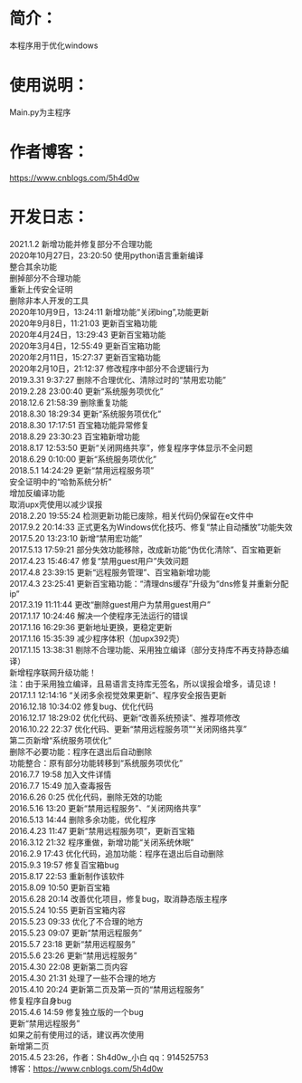 # 简介：  
本程序用于优化windows

# 使用说明：  
Main.py为主程序  

# 作者博客：  
https://www.cnblogs.com/5h4d0w

# 开发日志：  
2021.1.2 新增功能并修复部分不合理功能  
‎2020‎年‎10‎月‎27‎日，‏‎23:20:50 使用python语言重新编译  
整合其余功能  
删掉部分不合理功能  
重新上传安全证明  
删除非本人开发的工具  
‎2020‎年‎10‎月‎9‎日，‏‎13:24:11  新增功能“关闭bing”,功能更新  
‎2020‎年‎9‎月‎8‎日，‏‎11:21:03 更新百宝箱功能  
‎2020‎年‎4‎月‎24‎日，‏‎13:29:43 更新百宝箱功能  
‎2020‎年‎3‎月‎4‎日，‏‎12:55:49 更新百宝箱功能  
‎2020‎年‎2‎月‎11‎日，‏‎15:27:37 更新百宝箱功能  
‎2020‎年‎2‎月‎10‎日，‏‎21:12:37 修改程序中部分不合逻辑行为  
‎2019‎.3‎.‎31‎ ‏‎9:37:27 删除不合理优化、清除过时的“禁用宏功能”  
‎2019.‎2‎.‎28 ‏‎23:00:40 更新“系统服务项优化”  
‎2018‎.‎12‎.‎6‎ ‏‎21:58:39 删除重复功能  
‎2018‎.‎8‎.‎30 ‏‎18:29:34 更新“系统服务项优化”  
‎2018‎.‎8‎.‎30 ‏‎17:17:51 百宝箱功能异常修复  
‎2018‎.‎8.‎29‎ ‏‎23:30:23 百宝箱新增功能  
‎2018‎.‎8‎.‎17 ‏‎12:53:50 更新“关闭网络共享”，修复程序字体显示不全问题  
‎2018‎.‎6‎.‎29‎ ‏‎0:10:00  更新“系统服务项优化”  
‎2018‎.‎5‎.‎1 ‏‎14:24:29 更新“禁用远程服务项”  
安全证明中的“哈勃系统分析”  
增加反编译功能  
取消upx壳使用以减少误报  
‎2018.‎2.‎20‎ ‏‎19:55:24 检测更新功能已废除，相关代码仍保留在e文件中  
‎2017‎.‎9‎.‎2‎ 20:14:33 正式更名为Windows优化技巧、修复“禁止自动播放”功能失效  
‎2017.‎5.‎‎20 ‏‎13:23:10 新增“禁用宏功能”  
‎2017‎.5‎.‎13‎ ‏‎17:59:21 部分失效功能移除，改成新功能“伪优化清除”、百宝箱更新  
‎2017‎.‎4‎.‎23 15:46:47 修复“禁用guest用户”失效问题  
‎2017‎.‎4‎.‎8 ‏‎23:39:15 更新“远程服务管理”、百宝箱新增功能  
‎2017‎.4‎.‎3 ‏‎23:25:41 更新百宝箱功能：“清理dns缓存”升级为“dns修复并重新分配ip”  
‎2017.‎‎3.‎‎19‎ ‏‎11:11:44 更改“删除guest用户为禁用guest用户”  
‎2017‎.‎1‎.‎17 ‏‎10:24:46 解决一个使程序无法运行的错误  
‎2017‎.‎1‎.‎16 16:29:36 更新地址更换，更稳定更新  
‎2017‎.‎1‎.‎16 ‏‎15:35:39 减少程序体积（加upx392壳）  
‎2017‎.‎1‎.‎15‎ ‏‎13:38:31 剔除不合理功能、采用独立编译（部分支持库不再支持静态编译）  
新增程序联网升级功能！  
注：由于采用独立编译，且易语言支持库无签名，所以误报会增多，请见谅！  
‎2017‎.‎1.‎1‎ ‏‎12:14:16 “关闭多余视觉效果更新”、程序安全报告更新  
‎2016‎.‎12‎.‎18‎ ‏‎10:34:02 修复bug、优化代码  
2016‎.‎12.‎17 ‏‎18:29:02 优化代码、更新“改善系统预读”、推荐项修改  
‎2016‎.‎10.‎22 ‏‎22:37 优化代码、更新“禁用远程服务项”“关闭网络共享”  
第二页新增“系统服务项优化”  
删除不必要功能：程序在退出后自动删除  
功能整合：原有部分功能转移到“系统服务项优化”  
2016.7.7 19:58 加入文件详情  
2016.7.7 15:49 加入查毒报告  
2016.6.26 0:25  优化代码，删除无效的功能  
2016.5.16 13:20 更新“禁用远程服务”、“关闭网络共享”  
2016.5.13 14:44 删除多余功能，优化程序  
2016.4.23 11:47 更新“禁用远程服务项”，更新百宝箱  
‎2016.‎3‎.‎12 ‏‎21:32 程序重做，新增功能“关闭系统休眠”  
2016.2.9 17:43 优化代码，追加功能：程序在退出后自动删除  
2015.9.3 19:57 修复百宝箱bug  
2015.8.17 22:53 重新制作该软件  
2015.8.09 10:50 更新百宝箱  
2015.6.28 20:14 改善优化项目，修复bug，取消静态版主程序  
2015.5.24 10:55 更新百宝箱内容  
2015.5.23 09:33 优化了不合理的地方  
2015.5.23 09:07 更新“禁用远程服务”  
2015.5.7 23:18 更新“禁用远程服务”  
2015.5.6 23:26 更新“禁用远程服务”  
2015.4.30 22:08 更新第二页内容  
2015.4.30 21:31 处理了一些不合理的地方  
2015.4.10 20:24 更新第二页及第一页的“禁用远程服务”  
修复程序自身bug  
2015.4.6 14:59 修复独立版的一个bug  
更新“禁用远程服务”  
如果之前有使用过的话，建议再次使用  
新增第二页  
2015.4.5 23:26，作者：Sh4d0w_小白 qq：914525753  
博客：https://www.cnblogs.com/5h4d0w  
